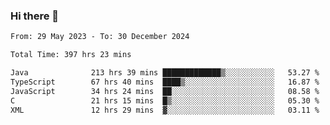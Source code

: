 ### Hi there 👋

<!--START_SECTION:waka-->

```txt
From: 29 May 2023 - To: 30 December 2024

Total Time: 397 hrs 23 mins

Java              213 hrs 39 mins █████████████▒░░░░░░░░░░░   53.27 %
TypeScript        67 hrs 40 mins  ████▒░░░░░░░░░░░░░░░░░░░░   16.87 %
JavaScript        34 hrs 24 mins  ██░░░░░░░░░░░░░░░░░░░░░░░   08.58 %
C                 21 hrs 15 mins  █▒░░░░░░░░░░░░░░░░░░░░░░░   05.30 %
XML               12 hrs 29 mins  ▓░░░░░░░░░░░░░░░░░░░░░░░░   03.11 %
```

<!--END_SECTION:waka-->
<!--
**the-beef-calculator/the-beef-calculator** is a ✨ _special_ ✨ repository because its `README.md` (this file) appears on your GitHub profile.

Here are some ideas to get you started:

- 🔭 I’m currently working on ...
- 🌱 I’m currently learning ...
- 👯 I’m looking to collaborate on ...
- 🤔 I’m looking for help with ...
- 💬 Ask me about ...
- 📫 How to reach me: ...
- 😄 Pronouns: ...
- ⚡ Fun fact: ...
-->
